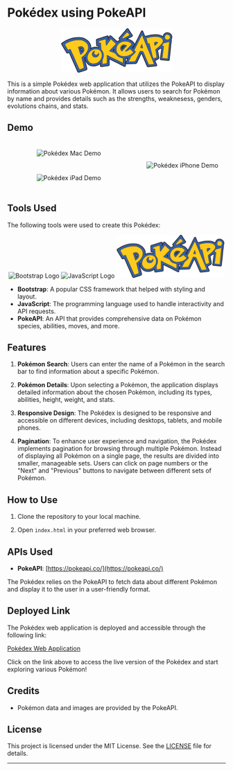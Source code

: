 # Pokédex using PokeAPI

<div align="center">
  <img src="https://raw.githubusercontent.com/PokeAPI/media/master/logo/pokeapi_256.png" alt="PokeAPI Logo">
</div>

This is a simple Pokédex web application that utilizes the PokeAPI to display information about various Pokémon. It allows users to search for Pokémon by name and provides details such as the strengths, weaknesess, genders, evolutions chains, and stats.

## Demo

<div align="center" style="display: flex; justify-content: center; align-items: center;">
  <div style="flex: 1; max-width: 400px; margin-right: 10px; padding:20px;">
    <img src="assets/demo/pokedex_demo_mac.gif" alt="Pokédex Mac Demo" style="width: 100%; object-fit: contain;">
    <img src="assets/demo/pokedex_demo_ipad.gif" alt="Pokédex iPad Demo" style="width: 300px; object-fit: contain; margin-top: 40px;">
  </div>
  <div style="flex: 1; max-width: 200px; margin-left: 10px;">
    <img src="assets/demo/pokedex_demo_iphone.gif" alt="Pokédex iPhone Demo" style="width: 100%; object-fit: contain;">
  </div>
</div>

## Tools Used

The following tools were used to create this Pokédex:

<div align="center">
  <img src="https://getbootstrap.com/docs/5.3/assets/brand/bootstrap-logo-shadow.png" alt="Bootstrap Logo" height="100">
  <img src="https://www.freepnglogos.com/uploads/javascript-png/png-javascript-badge-picture-8.png" alt="JavaScript Logo" height="100">
  <img src="https://raw.githubusercontent.com/PokeAPI/media/master/logo/pokeapi_256.png" alt="PokeAPI Logo" height="100">
</div>

- **Bootstrap**: A popular CSS framework that helped with styling and layout.
- **JavaScript**: The programming language used to handle interactivity and API requests.
- **PokeAPI**: An API that provides comprehensive data on Pokémon species, abilities, moves, and more.

## Features

1. **Pokémon Search**: Users can enter the name of a Pokémon in the search bar to find information about a specific Pokémon.

2. **Pokémon Details**: Upon selecting a Pokémon, the application displays detailed information about the chosen Pokémon, including its types, abilities, height, weight, and stats.

3. **Responsive Design**: The Pokédex is designed to be responsive and accessible on different devices, including desktops, tablets, and mobile phones.

4. **Pagination**: To enhance user experience and navigation, the Pokédex implements pagination for browsing through multiple Pokémon. Instead of displaying all Pokémon on a single page, the results are divided into smaller, manageable sets. Users can click on page numbers or the "Next" and "Previous" buttons to navigate between different sets of Pokémon.

## How to Use

1. Clone the repository to your local machine.

2. Open `index.html` in your preferred web browser.

## APIs Used

- **PokeAPI**: [https://pokeapi.co/](https://pokeapi.co/)

The Pokédex relies on the PokeAPI to fetch data about different Pokémon and display it to the user in a user-friendly format.

## Deployed Link

The Pokédex web application is deployed and accessible through the following link:

[Pokédex Web Application](https://teohboonping.github.io/pokedex.github.io/)

Click on the link above to access the live version of the Pokédex and start exploring various Pokémon!

## Credits

- Pokémon data and images are provided by the PokeAPI.

## License

This project is licensed under the MIT License. See the [LICENSE](/LICENSE) file for details.

---
